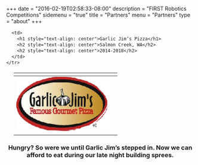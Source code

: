 +++
date = "2016-02-19T02:58:33-08:00"
description = "FIRST Robotics Competitions"
sidemenu = "true"
title = "Partners"
menu = "Partners"
type = "about"
+++

<table border="0" style="margin: 20px">
  <thead>
    <tr>
      <th></th>
      <th></th>
    </tr>
  </thead>
  <tbody>
    <tr>
      <td>
        <a href="https://garlicjims.com/"><img style="text-align: right" src="/images/partners/2016/garlicjims.png" width="250" height="150"/>
      </td>

      <td>
        <h1 style="text-align: center">Garlic Jim’s Pizza</h1>
        <h2 style="text-align: center">Salmon Creek, WA</h2>
        <h2 style="text-align: center">2014-2018</h2>       
      </td>
    </tr>
  </tbody>
</table>
</table>

<h3 style= "text-align: center"> Hungry? So were we until Garlic Jim’s stepped in. Now we can afford to eat during our late night building sprees. </h3>
